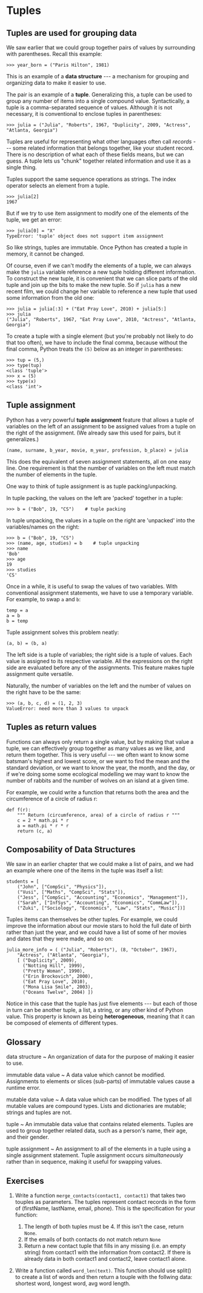 Tuples
======

Tuples are used for grouping data
---------------------------------

We saw earlier that we could group together pairs of values by
surrounding with parentheses.  Recall this example:

~~~~~~~~~~~~~~~~~~~~~~~~~~~~{.python}
>>> year_born = ("Paris Hilton", 1981)
~~~~~~~~~~~~~~~~~~~~~~~~~~~~~~~~~~~~~~~~~~~~~~

This is an example of a **data structure** --- a mechanism for grouping and
organizing data to make it easier to use.

The pair is an example of a **tuple**. Generalizing this, a tuple can
be used to group any number of items into a single compound value.
Syntactically, a tuple is a comma-separated sequence of values.
Although it is not necessary, it is conventional to enclose tuples in parentheses:

~~~~~~~~~~~~~~~~~~~~~~~~~~~~{.python}
>>> julia = ("Julia", "Roberts", 1967, "Duplicity", 2009, "Actress", "Atlanta, Georgia")
~~~~~~~~~~~~~~~~~~~~~~~~~~~~~~~~~~~~~~~~~~~~~~

Tuples are useful for representing what other languages often call *records* ---
some related information that belongs together, like your student record.  There is
no description of what each of these fields means, but we can guess.  A tuple
lets us "chunk" together related information and use it as a single thing.

Tuples support the same sequence operations as strings. The index operator
selects an element from a tuple.

~~~~~~~~~~~~~~~~~~~~~~~~~~~~{.python}
>>> julia[2]
1967
~~~~~~~~~~~~~~~~~~~~~~~~~~~~~~~~~~~~~~~~~~~~~~

But if we try to use item assignment to modify one of the elements of the
tuple, we get an error:

~~~~~~~~~~~~~~~~~~~~~~~~~~~~{.python}
>>> julia[0] = "X"
TypeError: 'tuple' object does not support item assignment
~~~~~~~~~~~~~~~~~~~~~~~~~~~~~~~~~~~~~~~~~~~~~~

So like strings, tuples are immutable.  Once Python has created a tuple
in memory, it cannot be changed.

Of course, even if we can't modify the elements of a tuple, we can 
always make the ``julia`` variable reference a new tuple holding 
different information.  To construct the new tuple, it is convenient 
that we can slice parts of the old tuple and join up the bits to 
make the new tuple.  So  if ``julia`` has a new recent film, we 
could change her variable to reference a new tuple that used some 
information from the old one:

~~~~~~~~~~~~~~~~~~~~~~~~~~~~{.python}
>>> julia = julia[:3] + ("Eat Pray Love", 2010) + julia[5:]
>>> julia
("Julia", "Roberts", 1967, "Eat Pray Love", 2010, "Actress", "Atlanta, Georgia")
~~~~~~~~~~~~~~~~~~~~~~~~~~~~~~~~~~~~~~~~~~~~~~

To create a tuple with a single element (but you're probably not likely
to do that too often), we have to include the final comma, because without
the final comma, Python treats the ``(5)`` below as an integer in parentheses:

~~~~~~~~~~~~~~~~~~~~~~~~~~~~{.python}
>>> tup = (5,)
>>> type(tup)
<class 'tuple'>
>>> x = (5)
>>> type(x)
<class 'int'>
~~~~~~~~~~~~~~~~~~~~~~~~~~~~~~~~~~~~~~~~~~~~~~

Tuple assignment
----------------

Python has a very powerful **tuple assignment** feature that allows a tuple of variables
on the left of an assignment to be assigned values from a tuple
on the right of the assignment.   (We already saw this used for pairs, but it generalizes.)

~~~~~~~~~~~~~~~~~~~~~~~~~~~~{.python}
(name, surname, b_year, movie, m_year, profession, b_place) = julia
~~~~~~~~~~~~~~~~~~~~~~~~~~~~~~~~~~~~~~~~~~~~~~

This does the equivalent of seven assignment statements, all on one easy line.
One requirement is that the number of variables on the left must match the number
of elements in the tuple.

One way to think of tuple assignment is as tuple packing/unpacking.

In tuple packing, the values on the left are 'packed' together in a
tuple:

~~~~~~~~~~~~~~~~~~~~~~~~~~~~{.python}
>>> b = ("Bob", 19, "CS")    # tuple packing
~~~~~~~~~~~~~~~~~~~~~~~~~~~~~~~~~~~~~~~~~~~~~~

In tuple unpacking, the values in a tuple on the right are 'unpacked'
into the variables/names on the right:

~~~~~~~~~~~~~~~~~~~~~~~~~~~~{.python}
>>> b = ("Bob", 19, "CS")
>>> (name, age, studies) = b    # tuple unpacking
>>> name
'Bob'
>>> age
19
>>> studies
'CS'
~~~~~~~~~~~~~~~~~~~~~~~~~~~~~~~~~~~~~~~~~~~~~~

Once in a while, it is useful to swap the values of two variables.  With
conventional assignment statements, we have to use a temporary variable. For
example, to swap ``a`` and ``b``:

~~~~~~~~~~~~~~~~~~~~~~~~~~~~{.python .numberLines}
temp = a
a = b
b = temp
~~~~~~~~~~~~~~~~~~~~~~~~~~~~~~~~~~~~~~~~~~~~~~

Tuple assignment solves this problem neatly:

~~~~~~~~~~~~~~~~~~~~~~~~~~~~{.python .numberLines}
(a, b) = (b, a)
~~~~~~~~~~~~~~~~~~~~~~~~~~~~~~~~~~~~~~~~~~~~~~

The left side is a tuple of variables; the right side is a tuple of values.
Each value is assigned to its respective variable. All the expressions on the
right side are evaluated before any of the assignments. This feature makes
tuple assignment quite versatile.

Naturally, the number of variables on the left and the number of values on the
right have to be the same:

~~~~~~~~~~~~~~~~~~~~~~~~~~~~{.python}
>>> (a, b, c, d) = (1, 2, 3)
ValueError: need more than 3 values to unpack
~~~~~~~~~~~~~~~~~~~~~~~~~~~~~~~~~~~~~~~~~~~~~~

Tuples as return values
-----------------------

Functions can always only return a single value, but by making that value a tuple,
we can effectively group together as many values
as we like, and return them together.   This is very useful --- we often want to
know some batsman's highest and lowest score, or we want to find the mean and the standard
deviation, or we want to know the year, the month, and the day, or if we're doing some
some ecological modelling we may want to know the number of rabbits and the number
of wolves on an island at a given time.

For example, we could write a function that returns both the area and the circumference
of a circle of radius r:

~~~~~~~~~~~~~~~~~~~~~~~~~~~~{.python .numberLines}
def f(r):
    """ Return (circumference, area) of a circle of radius r """
    c = 2 * math.pi * r
    a = math.pi * r * r
    return (c, a)
~~~~~~~~~~~~~~~~~~~~~~~~~~~~~~~~~~~~~~~~~~~~~~

Composability of Data Structures
--------------------------------

We saw in an earlier chapter that we could make a list of pairs, and we had an example
where one of the items in the tuple was itself a list:

~~~~~~~~~~~~~~~~~~~~~~~~~~~~{.python}
students = [
    ("John", ["CompSci", "Physics"]),
    ("Vusi", ["Maths", "CompSci", "Stats"]),
    ("Jess", ["CompSci", "Accounting", "Economics", "Management"]),
    ("Sarah", ["InfSys", "Accounting", "Economics", "CommLaw"]),
    ("Zuki", ["Sociology", "Economics", "Law", "Stats", "Music"])]

~~~~~~~~~~~~~~~~~~~~~~~~~~~~~~~~~~~~~~~~~~~~~~
Tuples items can themselves be other tuples.  For example, we could improve
the information about our movie stars to hold the full date of birth rather
than just the year, and we could have a list of some of her movies and dates that they
were made, and so on:

~~~~~~~~~~~~~~~~~~~~~~~~~~~~{.python}
julia_more_info = ( ("Julia", "Roberts"), (8, "October", 1967),
    "Actress", ("Atlanta", "Georgia"),
    [ ("Duplicity", 2009),
      ("Notting Hill", 1999),
      ("Pretty Woman", 1990),
      ("Erin Brockovich", 2000),
      ("Eat Pray Love", 2010),
      ("Mona Lisa Smile", 2003),
      ("Oceans Twelve", 2004) ])
~~~~~~~~~~~~~~~~~~~~~~~~~~~~~~~~~~~~~~~~~~~~~~

Notice in this case that the tuple has just five elements --- but each of those in turn
can be another tuple, a list, a string, or any other kind of Python value.
This property is known as being **heterogeneous**, meaning that it can
be composed of elements of different types.

Glossary
--------

data structure
  ~ An organization of data for the purpose of making it easier to use.

immutable data value
  ~ A data value which cannot be modified.  Assignments to elements or
    slices (sub-parts) of immutable values cause a runtime error.

mutable data value
  ~ A data value which can be modified. The types of all mutable values
    are compound types.  Lists and dictionaries are mutable; strings
    and tuples are not.

tuple
  ~ An immutable data value that contains related elements. Tuples are used
    to group together related data, such as a person's name, their age,
    and their gender.

tuple assignment
  ~ An assignment to all of the elements in a tuple using a single
    assignment statement. Tuple assignment occurs *simultaneously* rather than
    in sequence, making it useful for swapping values.


Exercises
---------

1.  Write a function ``merge_contacts(contact1, contact1)`` that takes two touples as
    parameters. The tuples represent contact records in the form of
    (firstName, lastName, email, phone). This is the specification
    for your function:
    
    1. The length of both tuples must be 4. If this isn't the case, return ``None``.
    2. If the emails of both contacts do not match return ``None``
    3. Return a new contact tuple that fills in any missing (i.e. an empty string)
       from contact1 with the information from contact2. If there is
       already data in both contact1 and contact2, leave contact1 alone.

2. Write a function called ``word_len(text)``. This function should use
   split() to create a list of words and then return a touple with the follwing
   data: shortest word, longest word, avg word length.
